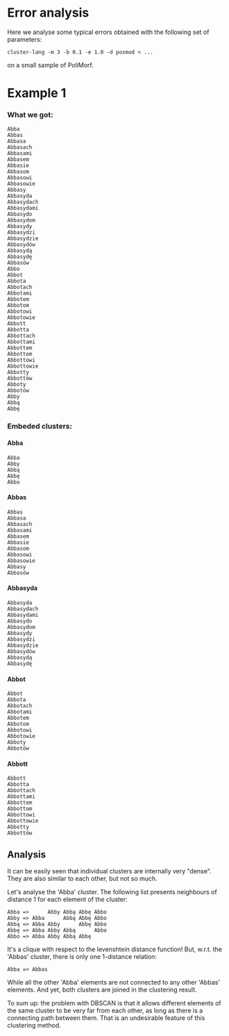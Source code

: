 Error analysis
==============

Here we analyse some typical errors obtained with the following
set of parameters:

    cluster-lang -m 3 -b 0.1 -e 1.0 -d posmod < ...

on a small sample of PoliMorf.


Example 1
=========

### What we got:

    Abba
    Abbas
    Abbasa
    Abbasach
    Abbasami
    Abbasem
    Abbasie
    Abbasom
    Abbasowi
    Abbasowie
    Abbasy
    Abbasyda
    Abbasydach
    Abbasydami
    Abbasydo
    Abbasydom
    Abbasydy
    Abbasydzi
    Abbasydzie
    Abbasydów
    Abbasydą
    Abbasydę
    Abbasów
    Abbo
    Abbot
    Abbota
    Abbotach
    Abbotami
    Abbotem
    Abbotom
    Abbotowi
    Abbotowie
    Abbott
    Abbotta
    Abbottach
    Abbottami
    Abbottem
    Abbottom
    Abbottowi
    Abbottowie
    Abbotty
    Abbottów
    Abboty
    Abbotów
    Abby
    Abbą
    Abbę

### Embeded clusters:


#### Abba

    Abba
    Abby
    Abbą
    Abbę
    Abbo

#### Abbas
    
    Abbas
    Abbasa
    Abbasach
    Abbasami
    Abbasem
    Abbasie
    Abbasom
    Abbasowi
    Abbasowie
    Abbasy
    Abbasów

#### Abbasyda

    Abbasyda
    Abbasydach
    Abbasydami
    Abbasydo
    Abbasydom
    Abbasydy
    Abbasydzi
    Abbasydzie
    Abbasydów
    Abbasydą
    Abbasydę

#### Abbot
    
    Abbot
    Abbota
    Abbotach
    Abbotami
    Abbotem
    Abbotom
    Abbotowi
    Abbotowie
    Abboty
    Abbotów

#### Abbott
    
    Abbott
    Abbotta
    Abbottach
    Abbottami
    Abbottem
    Abbottom
    Abbottowi
    Abbottowie
    Abbotty
    Abbottów

Analysis
--------

It can be easily seen that individual clusters are internally very "dense".
They are also similar to each other, but not so much.

Let's analyse the 'Abba' cluster.  The following list presents neighbours
of distance 1 for each element of the cluster:

    Abba =>      Abby Abbą Abbę Abbo
    Abby => Abba      Abbą Abbę Abbo
    Abbą => Abba Abby      Abbę Abbo
    Abbę => Abba Abby Abbą      Abbo
    Abbo => Abba Abby Abbą Abbę

It's a clique with respect to the levenshtein distance function!
But, w.r.t. the 'Abbas' cluster, there is only one 1-distance relation:

    Abba => Abbas

While all the other 'Abba' elements are not connected to any other
'Abbas' elements.  And yet, both clusters are joined in the clustering
result.

To sum up: the problem with DBSCAN is that it allows different elements of
the same cluster to be very far from each other, as long as there is
a connecting path between them.  That is an undesirable feature of this
clustering method.
